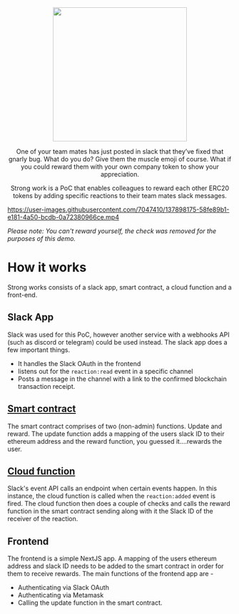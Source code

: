 <div align="center">
  <img src="https://user-images.githubusercontent.com/7047410/137898069-5a4fa361-68ae-49f6-886e-e80bb13c608d.png" width="300" height="300" />
  <p>One of your team mates has just posted in slack that they’ve fixed that gnarly bug. What do you do? Give them the muscle emoji of course. What if you could reward them with your own company token to show your appreciation.</p>
  <p>Strong work is a PoC that enables colleagues to reward each other ERC20 tokens by adding specific reactions to their team mates slack messages.
</div>

https://user-images.githubusercontent.com/7047410/137898175-58fe89b1-e181-4a50-bcdb-0a72380966ce.mp4

*Please note: You can't reward yourself, the check was removed for the purposes of this demo.*


# How it works
Strong works consists of a slack app, smart contract, a cloud function and a front-end.

## Slack App
Slack was used for this PoC, however another service with a webhooks API (such as discord or telegram) could be used instead. The slack app does a few important things. 

- It handles the Slack OAuth in the frontend 
- listens out for the `reaction:read` event in a specific channel
- Posts a message in the channel with a link to the confirmed blockchain transaction receipt.

## [Smart contract](https://github.com/coeu5a/strong-work/blob/master/contracts/StrongWork.sol)
The smart contract comprises of two (non-admin) functions. Update and reward. The update function adds a mapping of the users slack ID to their ethereum address and the reward function, you guessed it....rewards the user. 

## [Cloud function](https://github.com/coeu5a/strong-work/tree/master/functions)
Slack's event API calls an endpoint when certain events happen. In this instance, the cloud function is called when the `reaction:added` event is fired. The cloud function then does a couple of checks and calls the reward function in the smart contract sending along with it the Slack ID of the receiver of the reaction. 

## Frontend
The frontend is a simple NextJS app. A mapping of the users ethereum address and slack ID needs to be added to the smart contract in order for them to receive rewards. The main functions of the frontend app are -

- Authenticating via Slack OAuth
- Authenticating via Metamask
- Calling the update function in the smart contract. 



